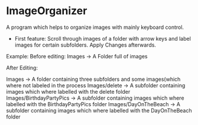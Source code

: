 # ImageOrganizer
A program which helps to organize images with mainly keyboard control.

- First feature: Scroll through images of a folder with arrow keys and label images for certain subfolders. Apply Changes afterwards.

Example:
Before editing:
Images -> A Folder full of images

After Editing:

Images -> A folder containing three subfolders and some images(which where not labeled in the process
Images/delete -> A subfolder containing images which where labelled with the delete folder
Images/BirthdayPartyPics -> A subfolder containing images which where labelled with the BirthdayPartyPics folder
Images/DayOnTheBeach -> A subfolder containing images which where labelled with the DayOnTheBeach folder
